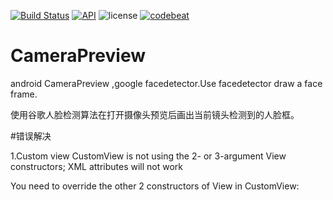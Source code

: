 [![Build Status](https://www.travis-ci.org/kong-jing/PreRect.svg?branch=master)](https://www.travis-ci.org/kong-jing/PreRect) [![API](https://img.shields.io/badge/API-14%2B-green.svg?style=flat)](https://android-arsenal.com/api?level=14) ![license](https://img.shields.io/badge/license-Apache-000000.svg) [![codebeat](https://codebeat.co/badges/0872a40c-adfb-44b3-b641-8c4064e4e291)](https://codebeat.co/projects/github-com-kong-jing-prerect-master)
# CameraPreview
android CameraPreview ,google facedetector.Use facedetector draw a face frame.

使用谷歌人脸检测算法在打开摄像头预览后画出当前镜头检测到的人脸框。

#错误解决

1.Custom view CustomView is not using the 2- or 3-argument View constructors; XML attributes will not work

You need to override the other 2 constructors of View in CustomView:
